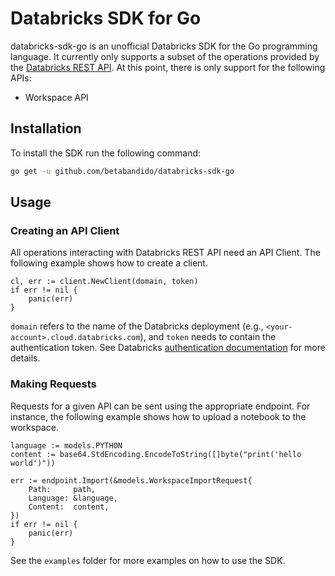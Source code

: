 # Databricks SDK for Go

databricks-sdk-go is an unofficial Databricks SDK for the Go programming language. It currently only supports a subset of the operations provided by the [Databricks REST API](https://docs.databricks.com/api/latest/index.html). At this point, there is only support for the following APIs:

* Workspace API

## Installation

To install the SDK run the following command:

```bash
go get -u github.com/betabandido/databricks-sdk-go
```

## Usage

### Creating an API Client

All operations interacting with Databricks REST API need an API Client. The following example shows how to create a client.

```golang
cl, err := client.NewClient(domain, token)
if err != nil {
    panic(err)
}
```

`domain` refers to the name of the Databricks deployment (e.g., `<your-account>.cloud.databricks.com`), and `token` needs to contain the authentication token. See Databricks [authentication documentation](https://docs.databricks.com/api/latest/examples.html) for more details.

### Making Requests

Requests for a given API can be sent using the appropriate endpoint. For instance, the following example shows how to upload a notebook to the workspace.

```golang
language := models.PYTHON
content := base64.StdEncoding.EncodeToString([]byte("print('hello world')"))

err := endpoint.Import(&models.WorkspaceImportRequest{
    Path:     path,
    Language: &language,
    Content:  content,
})
if err != nil {
    panic(err)
}
```

See the `examples` folder for more examples on how to use the SDK.
